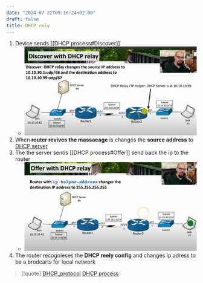 ```yaml
---
date: "2024-07-22T09:10:24+02:00"
draft: false
title: DHCP rely
---
```


1.  Device sends \[\[DHCP process#Discover\]\]
    -   ![RelyDsicoverd_viual.png](/static/RelyDsicoverd_viual.png "fig:")
2.  When **router revives the massaeage** is changes the **source
    address** to [DHCP
    server](/Network/Phisicall/DHCP_server)  
3.  The the server sends \[\[DHCP process#Offer\]\] send back the ip to
    the router
    -   ![DHCPRelyOffer_visual.png](/static/DHCPRelyOffer_visual.png "fig:")
4.  The router recognieses the **DHCP reely config** and changes ip
    adress to be a brodcarts for local network

> \[!quote\] [DHCP_protocol](/protocols/DHCP_protocol) [DHCP
> process](/DHCP_process)
